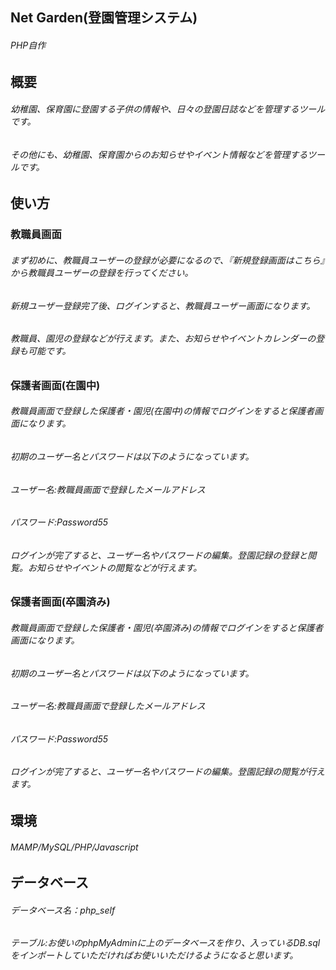 ## Net Garden(登園管理システム)
###### PHP自作

## 概要
###### 幼稚園、保育園に登園する子供の情報や、日々の登園日誌などを管理するツールです。
###### その他にも、幼稚園、保育園からのお知らせやイベント情報などを管理するツールです。

## 使い方
### 教職員画面
###### まず初めに、教職員ユーザーの登録が必要になるので、『新規登録画面はこちら』から教職員ユーザーの登録を行ってください。
###### 新規ユーザー登録完了後、ログインすると、教職員ユーザー画面になります。
###### 教職員、園児の登録などが行えます。また、お知らせやイベントカレンダーの登録も可能です。

### 保護者画面(在園中)
###### 教職員画面で登録した保護者・園児(在園中)の情報でログインをすると保護者画面になります。
###### 初期のユーザー名とパスワードは以下のようになっています。
###### ユーザー名:教職員画面で登録したメールアドレス
###### パスワード:Password55
###### ログインが完了すると、ユーザー名やパスワードの編集。登園記録の登録と閲覧。お知らせやイベントの閲覧などが行えます。

### 保護者画面(卒園済み)
###### 教職員画面で登録した保護者・園児(卒園済み)の情報でログインをすると保護者画面になります。
###### 初期のユーザー名とパスワードは以下のようになっています。
###### ユーザー名:教職員画面で登録したメールアドレス
###### パスワード:Password55
###### ログインが完了すると、ユーザー名やパスワードの編集。登園記録の閲覧が行えます。

## 環境
###### MAMP/MySQL/PHP/Javascript

## データベース
###### データベース名：php_self
###### テーブル:お使いのphpMyAdminに上のデータベースを作り、入っているDB.sqlをインポートしていただければお使いいただけるようになると思います。